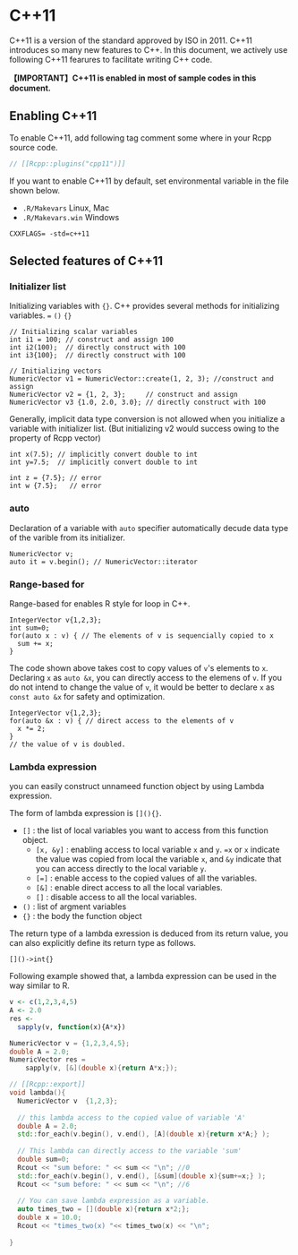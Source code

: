 # C++11

C++11 is a version of the standard approved by ISO in 2011. C++11 introduces so many new features to C++. In this document, we actively use following C++11 fearures to facilitate writing C++ code. 

**【IMPORTANT】C++11 is enabled in most of sample codes in this document.**

## Enabling C++11

To enable C++11, add following tag comment some where in your Rcpp source code.

```cpp
// [[Rcpp::plugins("cpp11")]]
```

If you want to enable C++11 by default, set environmental variable in the file shown below.

* `.R/Makevars` Linux, Mac
* `.R/Makevars.win` Windows

```
CXXFLAGS= -std=c++11
```

## Selected features of C++11


### Initializer list

Initializing variables with `{}`.
C++ provides several methods for initializing variables.
`=` `()` `{}`

```
// Initializing scalar variables
int i1 = 100; // construct and assign 100
int i2(100);  // directly construct with 100
int i3{100};  // directly construct with 100

// Initializing vectors
NumericVector v1 = NumericVector::create(1, 2, 3); //construct and assign
NumericVector v2 = {1, 2, 3};     // construct and assign
NumericVector v3 {1.0, 2.0, 3.0}; // directly construct with 100
```

Generally, implicit data type conversion is not allowed when you initialize a variable with initializer list. (But initializing v2 would success owing to the property of Rcpp vector)

```
int x(7.5); // implicitly convert double to int
int y=7.5;  // implicitly convert double to int

int z = {7.5}; // error
int w {7.5};   // error
```


### auto

Declaration of a variable with `auto` specifier automatically decude data type of the varible from its initializer.

```
NumericVector v;
auto it = v.begin(); // NumericVector::iterator
```

### Range-based for

Range-based for enables R style for loop in C++.

```
IntegerVector v{1,2,3};
int sum=0;
for(auto x : v) { // The elements of v is sequencially copied to x
  sum += x;
}
```

The code shown above takes cost to copy values of `v`'s elements to `x`. Declaring `x` as `auto &x`, you can directly access to the elemens of `v`. If you do not intend to change the value of `v`, it would be better to declare `x` as `const auto &x` for safety and optimization.

```
IntegerVector v{1,2,3};
for(auto &x : v) { // direct access to the elements of v
  x *= 2;
}
// the value of v is doubled.
```



### Lambda expression

you can easily construct unnameed function object by using Lambda expression.

The form of lambda expression is `[](){}`.

* `[]` : the list of local variables you want to access from this function object.
    * `[x, &y]` : enabling access to local variable `x` and `y`. `=x` or `x` indicate the value was copied from local the variable `x`, and `&y` indicate that you can access directly to the local variable `y`.
    * `[=]` : enable access to the copied values of all the variables.
    * `[&]` : enable direct access to all the local variables.
    * `[]`  : disable access to all the local variables.
* `()` : list of argment variables
* `{}` : the body the function object

The return type of a lambda exression is deduced from its return value, you can also explicitly define its return type as follows.

```
[]()->int{}
```

Following example showed that, a lambda expression can be used in the way similar to R.


``` R
v <- c(1,2,3,4,5)
A <- 2.0
res <-
  sapply(v, function(x){A*x})
```

``` cpp
NumericVector v = {1,2,3,4,5};
double A = 2.0;
NumericVector res =
    sapply(v, [&](double x){return A*x;});
```


```cpp
// [[Rcpp::export]]
void lambda(){
  NumericVector v  {1,2,3};
  
  // this lambda access to the copied value of variable 'A'
  double A = 2.0;
  std::for_each(v.begin(), v.end(), [A](double x){return x*A;} );
  
  // This lambda can directly access to the variable 'sum'
  double sum=0;
  Rcout << "sum before: " << sum << "\n"; //0
  std::for_each(v.begin(), v.end(), [&sum](double x){sum+=x;} );
  Rcout << "sum before: " << sum << "\n"; //6
  
  // You can save lambda expression as a variable.
  auto times_two = [](double x){return x*2;};
  double x = 10.0;
  Rcout << "times_two(x) "<< times_two(x) << "\n";
  
}   
```









